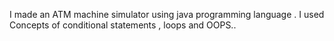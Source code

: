 I made an ATM machine simulator using java programming language . I used Concepts of conditional statements , loops and OOPS..
